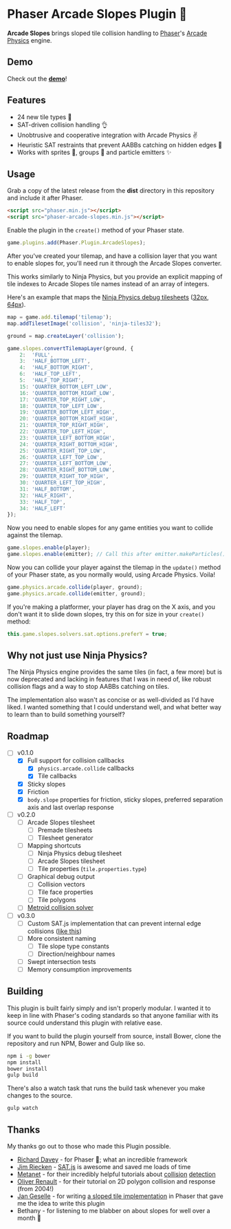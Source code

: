 # Phaser Arcade Slopes Plugin :triangular_ruler:

**Arcade Slopes** brings sloped tile collision handling to
[Phaser](http://phaser.io)'s [Arcade
Physics](http://phaser.io/examples/v2/category/arcade-physics) engine.

## Demo

Check out the **[demo](http://hexus.github.io/phaser-arcade-slopes)**!

## Features

- 24 new tile types :tada:
- SAT-driven collision handling :ok_hand:
- Unobtrusive and cooperative integration with Arcade Physics :v:
- Heuristic SAT restraints that prevent AABBs catching on hidden edges :clap:
- Works with sprites :rocket:, groups :busts_in_silhouette: and particle
  emitters :sparkles:

## Usage

Grab a copy of the latest release from the **dist** directory in this repository
and include it after Phaser.

```html
<script src="phaser.min.js"></script>
<script src="phaser-arcade-slopes.min.js"></script>
```

Enable the plugin in the `create()` method of your Phaser state.

```js
game.plugins.add(Phaser.Plugin.ArcadeSlopes);
```

After you've created your tilemap, and have a collision layer that you want
to enable slopes for, you'll need run it through the Arcade Slopes converter.

This works similarly to Ninja Physics, but you provide an explicit mapping of
tile indexes to Arcade Slopes tile names instead of an array of integers.

Here's an example that maps the
[Ninja Physics debug tilesheets](https://github.com/photonstorm/phaser/tree/v2.4.7/resources/Ninja%20Physics%20Debug%20Tiles) ([32px](https://raw.githubusercontent.com/photonstorm/phaser/v2.4.7/resources/Ninja%20Physics%20Debug%20Tiles/32px/ninja-tiles32.png), [64px](https://raw.githubusercontent.com/photonstorm/phaser/v2.4.7/resources/Ninja%20Physics%20Debug%20Tiles/64px/ninja-tiles64.png)).

```js
map = game.add.tilemap('tilemap');
map.addTilesetImage('collision', 'ninja-tiles32');

ground = map.createLayer('collision');

game.slopes.convertTilemapLayer(ground, {
	2:  'FULL',
	3:  'HALF_BOTTOM_LEFT',
	4:  'HALF_BOTTOM_RIGHT',
	6:  'HALF_TOP_LEFT',
	5:  'HALF_TOP_RIGHT',
	15: 'QUARTER_BOTTOM_LEFT_LOW',
	16: 'QUARTER_BOTTOM_RIGHT_LOW',
	17: 'QUARTER_TOP_RIGHT_LOW',
	18: 'QUARTER_TOP_LEFT_LOW',
	19: 'QUARTER_BOTTOM_LEFT_HIGH',
	20: 'QUARTER_BOTTOM_RIGHT_HIGH',
	21: 'QUARTER_TOP_RIGHT_HIGH',
	22: 'QUARTER_TOP_LEFT_HIGH',
	23: 'QUARTER_LEFT_BOTTOM_HIGH',
	24: 'QUARTER_RIGHT_BOTTOM_HIGH',
	25: 'QUARTER_RIGHT_TOP_LOW',
	26: 'QUARTER_LEFT_TOP_LOW',
	27: 'QUARTER_LEFT_BOTTOM_LOW',
	28: 'QUARTER_RIGHT_BOTTOM_LOW',
	29: 'QUARTER_RIGHT_TOP_HIGH',
	30: 'QUARTER_LEFT_TOP_HIGH',
	31: 'HALF_BOTTOM',
	32: 'HALF_RIGHT',
	33: 'HALF_TOP',
	34: 'HALF_LEFT'
});
```

Now you need to enable slopes for any game entities you want to collide against
the tilemap.

```js
game.slopes.enable(player);
game.slopes.enable(emitter); // Call this after emitter.makeParticles()!
```

Now you can collide your player against the tilemap in the
`update()` method of your Phaser state, as you normally would, using Arcade
Physics. Voila!

```js
game.physics.arcade.collide(player, ground);
game.physics.arcade.collide(emitter, ground);
```

If you're making a platformer, your player has drag on the X axis, and you don't
want it to slide down slopes, try this on for size in your `create()` method:

```js
this.game.slopes.solvers.sat.options.preferY = true;
```

## Why not just use Ninja Physics?

The Ninja Physics engine provides the same tiles (in fact, a few more) but is
now deprecated and lacking in features that I was in need of, like robust
collision flags and a way to stop AABBs catching on tiles.

The implementation also wasn't as concise or as well-divided as I'd have
liked. I wanted something that I could understand well, and what better way to
learn than to build something yourself?

## Roadmap

- [ ] v0.1.0
  - [x] Full support for collision callbacks
    - [x] `physics.arcade.collide` callbacks
    - [x] Tile callbacks
  - [x] Sticky slopes
  - [x] Friction
  - [x] `body.slope` properties for friction, sticky slopes, preferred
    separation axis and last overlap response
- [ ] v0.2.0
  - [ ] Arcade Slopes tilesheet
    - [ ] Premade tilesheets
    - [ ] Tilesheet generator
  - [ ] Mapping shortcuts
    - [ ] Ninja Physics debug tilesheet
    - [ ] Arcade Slopes tilesheet
    - [ ] Tile properties (`tile.properties.type`)
  - [ ] Graphical debug output
    - [ ] Collision vectors
    - [ ] Tile face properties
    - [ ] Tile polygons
  - [ ] [Metroid collision solver](https://github.com/geselle-jan/Metroid/commit/9c213e9f5779df1dcd6f7d2bed2a9b676a9e3c6b#diff-467b4e6069f6692511fc5e60f3c426cc)
- [ ] v0.3.0
  - [ ] Custom SAT.js implementation that can prevent internal edge collisions
    ([like this](http://www.wildbunny.co.uk/blog/2012/10/31/2d-polygonal-collision-detection-and-internal-edges/comment-page-1/#comment-1978))
  - [ ] More consistent naming
    - [ ] Tile slope type constants
    - [ ] Direction/neighbour names
  - [ ] Swept intersection tests
  - [ ] Memory consumption improvements

## Building

This plugin is built fairly simply and isn't properly modular. I wanted it to
keep in line with Phaser's coding standards so that anyone familiar with its
source could understand this plugin with relative ease.

If you want to build the plugin yourself from source, install Bower, clone the
repository and run NPM, Bower and Gulp like so.

```bash
npm i -g bower
npm install
bower install
gulp build
```

There's also a watch task that runs the build task whenever you make changes
to the source.

```bash
gulp watch
```

## Thanks

My thanks go out to those who made this Plugin possible.

- [Richard Davey](https://twitter.com/photonstorm) - for Phaser :rocket:; what
  an incredible framework
- [Jim Riecken](https://github.com/jriecken) - [SAT.js](https://github.com/jriecken/sat-js)
  is awesome and saved me loads of time
- [Metanet](http://www.metanetsoftware.com/) - for their incredibly helpful
  tutorials about [collision](http://www.metanetsoftware.com/technique/tutorialA.html)
  [detection](http://www.metanetsoftware.com/technique/tutorialB.html)
- [Oliver Renault](http://elancev.name/oliver/2D%20polygon.htm#tut4) - for their
  tutorial on 2D polygon collision and response (from 2004!)
- [Jan Geselle](https://github.com/geselle-jan) - for writing [a sloped tile
  implementation](https://github.com/geselle-jan/Metroid/commit/9c213e9f5779df1dcd6f7d2bed2a9b676a9e3c6b#diff-467b4e6069f6692511fc5e60f3c426ccR158)
  in Phaser that gave me the idea to write this plugin
- Bethany - for listening to me blabber on about slopes for well over a month
  :full_moon_with_face:
